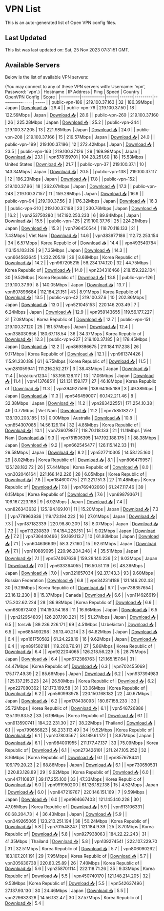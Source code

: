 # VPN List

This is an auto-generated list of Open VPN config files.

## Last Updated

This list was last updated on: Sat, 25 Nov 2023 07:31:51 GMT.

## Available Servers

Below is the list of available VPN servers:

(You may connect to any of these VPN servers with: Username: 'vpn', Password: 'vpn'.)
| Hostname | IP Address | Ping | Speed | Country | OpenVPN Config | Score |
|----------|------------|------|-------|---------|----------------| ----- |
| public-vpn-186 | 219.100.37.163 | 32 | 186.39Mbps | Japan | [Download 📥](./configs/server_0_JP.ovpn) | 29.4 |
| public-vpn-76 | 219.100.37.50 | 18 | 122.59Mbps | Japan | [Download 📥](./configs/server_1_JP.ovpn) | 28.6 |
| public-vpn-260 | 219.100.37.160 | 26 | 225.28Mbps | Japan | [Download 📥](./configs/server_2_JP.ovpn) | 25.2 |
| public-vpn-244 | 219.100.37.205 | 13 | 221.98Mbps | Japan | [Download 📥](./configs/server_3_JP.ovpn) | 24.0 |
| public-vpn-208 | 219.100.37.166 | 15 | 219.57Mbps | Japan | [Download 📥](./configs/server_4_JP.ovpn) | 24.0 |
| public-vpn-199 | 219.100.37.196 | 12 | 272.42Mbps | Japan | [Download 📥](./configs/server_5_JP.ovpn) | 23.5 |
| public-vpn-163 | 219.100.37.126 | 29 | 169.98Mbps | Japan | [Download 📥](./configs/server_6_JP.ovpn) | 23.1 |
| vpn578159701 | 104.28.251.60 | 18 | 15.53Mbps | United States | [Download 📥](./configs/server_7_US.ovpn) | 21.7 |
| public-vpn-37 | 219.100.37.1 | 10 | 143.34Mbps | Japan | [Download 📥](./configs/server_8_JP.ovpn) | 20.5 |
| public-vpn-138 | 219.100.37.117 | 12 | 196.23Mbps | Japan | [Download 📥](./configs/server_9_JP.ovpn) | 17.8 |
| public-vpn-152 | 219.100.37.96 | 18 | 262.07Mbps | Japan | [Download 📥](./configs/server_10_JP.ovpn) | 17.3 |
| public-vpn-248 | 219.100.37.157 | 11 | 159.28Mbps | Japan | [Download 📥](./configs/server_11_JP.ovpn) | 16.9 |
| public-vpn-94 | 219.100.37.56 | 9 | 176.32Mbps | Japan | [Download 📥](./configs/server_12_JP.ovpn) | 16.3 |
| public-vpn-210 | 219.100.37.198 | 23 | 230.76Mbps | Japan | [Download 📥](./configs/server_13_JP.ovpn) | 16.2 |
| vpn253750280 | 147.192.253.233 | 6 | 89.94Mbps | Japan | [Download 📥](./configs/server_14_JP.ovpn) | 15.5 |
| public-vpn-125 | 219.100.37.76 | 25 | 224.21Mbps | Japan | [Download 📥](./configs/server_15_JP.ovpn) | 15.3 |
| vpn796450544 | 118.70.118.133 | 21 | 7.43Mbps | Viet Nam | [Download 📥](./configs/server_16_VN.ovpn) | 14.6 |
| vpn383977186 | 112.72.253.154 | 34 | 6.57Mbps | Korea Republic of | [Download 📥](./configs/server_17_KR.ovpn) | 14.4 |
| vpn493540784 | 113.154.103.128 | 9 | 7.35Mbps | Japan | [Download 📥](./configs/server_18_JP.ovpn) | 14.3 |
| vpn664582645 | 1.232.205.19 | 29 | 8.68Mbps | Korea Republic of | [Download 📥](./configs/server_19_KR.ovpn) | 14.2 |
| vpn967205215 | 58.234.174.120 | 32 | 44.75Mbps | Korea Republic of | [Download 📥](./configs/server_20_KR.ovpn) | 14.0 |
| vpn234316466 | 218.159.222.104 | 30 | 9.52Mbps | Korea Republic of | [Download 📥](./configs/server_21_KR.ovpn) | 13.8 |
| public-vpn-126 | 219.100.37.99 | 8 | 140.05Mbps | Japan | [Download 📥](./configs/server_22_JP.ovpn) | 13.7 |
| vpn607896684 | 112.184.21.151 | 43 | 8.91Mbps | Korea Republic of | [Download 📥](./configs/server_23_KR.ovpn) | 13.5 |
| public-vpn-42 | 219.100.37.6 | 10 | 202.86Mbps | Japan | [Download 📥](./configs/server_24_JP.ovpn) | 13.0 |
| vpn521045153 | 220.146.203.49 | 7 | 6.24Mbps | Japan | [Download 📥](./configs/server_25_JP.ovpn) | 12.9 |
| vpn959143655 | 119.56.177.227 | 31 | 7.08Mbps | Korea Republic of | [Download 📥](./configs/server_26_KR.ovpn) | 12.7 |
| public-vpn-151 | 219.100.37.120 | 25 | 151.57Mbps | Japan | [Download 📥](./configs/server_27_JP.ovpn) | 12.4 |
| vpn338030856 | 180.67.118.54 | 36 | 34.37Mbps | Korea Republic of | [Download 📥](./configs/server_28_KR.ovpn) | 12.3 |
| public-vpn-227 | 219.100.37.185 | 8 | 178.45Mbps | Japan | [Download 📥](./configs/server_29_JP.ovpn) | 12.2 |
| vpn869386675 | 211.184.117.238 | 26 | 9.17Mbps | Korea Republic of | [Download 📥](./configs/server_30_KR.ovpn) | 12.1 |
| vpn961374426 | 115.91.230.188 | 61 | 6.75Mbps | Korea Republic of | [Download 📥](./configs/server_31_KR.ovpn) | 11.5 |
| vpn281059941 | 111.216.252.217 | 3 | 38.43Mbps | Japan | [Download 📥](./configs/server_32_JP.ovpn) | 11.4 |
| kozakura1234 | 153.166.128.117 | 13 | 17.06Mbps | Japan | [Download 📥](./configs/server_33_JP.ovpn) | 11.4 |
| vpn413768511 | 121.131.159.177 | 27 | 46.18Mbps | Korea Republic of | [Download 📥](./configs/server_34_KR.ovpn) | 11.3 |
| vpn394927596 | 138.64.165.189 | 3 | 49.38Mbps | Japan | [Download 📥](./configs/server_35_JP.ovpn) | 11.3 |
| vpn546459007 | 60.142.211.46 | 8 | 32.38Mbps | Japan | [Download 📥](./configs/server_36_JP.ovpn) | 11.2 |
| vpn263422551 | 171.254.10.38 | 49 | 0.77Mbps | Viet Nam | [Download 📥](./configs/server_37_VN.ovpn) | 11.2 |
| vpn758518277 | 138.130.203.185 | 13 | 0.00Mbps | Australia | [Download 📥](./configs/server_38_AU.ovpn) | 10.8 |
| vpn854307085 | 14.56.129.114 | 32 | 4.85Mbps | Korea Republic of | [Download 📥](./configs/server_39_KR.ovpn) | 10.1 |
| vpn736079817 | 118.70.118.133 | 21 | 11.11Mbps | Viet Nam | [Download 📥](./configs/server_40_VN.ovpn) | 9.3 |
| vpn751506395 | 147.192.188.175 | 1 | 88.38Mbps | Japan | [Download 📥](./configs/server_41_JP.ovpn) | 9.2 |
| vpn662545477 | 126.115.142.33 | 11 | 29.58Mbps | Japan | [Download 📥](./configs/server_42_JP.ovpn) | 8.2 |
| vpn527710305 | 14.58.125.160 | 29 | 8.02Mbps | Korea Republic of | [Download 📥](./configs/server_43_KR.ovpn) | 8.1 |
| vpn806479957 | 125.128.182.72 | 26 | 57.44Mbps | Korea Republic of | [Download 📥](./configs/server_44_KR.ovpn) | 8.0 |
| vpn302046164 | 221.168.142.226 | 28 | 6.05Mbps | Korea Republic of | [Download 📥](./configs/server_45_KR.ovpn) | 7.8 |
| vpn184600775 | 211.221.151.3 | 27 | 11.48Mbps | Korea Republic of | [Download 📥](./configs/server_46_KR.ovpn) | 7.8 |
| vpn769402060 | 61.247.117.46 | 39 | 6.15Mbps | Korea Republic of | [Download 📥](./configs/server_47_KR.ovpn) | 7.6 |
| vpn698793671 | 106.167.223.188 | 9 | 6.92Mbps | Japan | [Download 📥](./configs/server_48_JP.ovpn) | 7.4 |
| vpn826343632 | 125.194.169.101 | 11 | 15.20Mbps | Japan | [Download 📥](./configs/server_49_JP.ovpn) | 7.3 |
| vpn778963836 | 119.173.194.222 | 16 | 27.01Mbps | Japan | [Download 📥](./configs/server_50_JP.ovpn) | 7.3 |
| vpn187182339 | 220.98.80.209 | 18 | 8.07Mbps | Japan | [Download 📥](./configs/server_51_JP.ovpn) | 7.3 |
| vpn113230839 | 114.154.226.151 | 14 | 9.02Mbps | Japan | [Download 📥](./configs/server_52_JP.ovpn) | 7.2 |
| vpn736440466 | 59.169.113.7 | 10 | 61.93Mbps | Japan | [Download 📥](./configs/server_53_JP.ovpn) | 7.1 |
| vpn604636639 | 58.3.27.160 | 15 | 92.61Mbps | Japan | [Download 📥](./configs/server_54_JP.ovpn) | 7.1 |
| vpn110889095 | 220.96.204.248 | 4 | 35.51Mbps | Japan | [Download 📥](./configs/server_55_JP.ovpn) | 7.1 |
| vpn574067639 | 159.28.140.236 | 2 | 9.03Mbps | Japan | [Download 📥](./configs/server_56_JP.ovpn) | 7.0 |
| vpn633364055 | 116.50.51.119 | 6 | 48.36Mbps | Japan | [Download 📥](./configs/server_57_JP.ovpn) | 7.0 |
| vpn321657034 | 92.37.143.3 | 93 | 9.60Mbps | Russian Federation | [Download 📥](./configs/server_58_RU.ovpn) | 6.8 |
| vpn342314189 | 121.146.202.43 | 30 | 9.29Mbps | Korea Republic of | [Download 📥](./configs/server_59_KR.ovpn) | 6.7 |
| vpn738357654 | 23.16.12.230 | 8 | 15.37Mbps | Canada | [Download 📥](./configs/server_60_CA.ovpn) | 6.6 |
| vpn114926619 | 175.202.62.224 | 28 | 86.98Mbps | Korea Republic of | [Download 📥](./configs/server_61_KR.ovpn) | 6.6 |
| vpn680872403 | 114.150.54.168 | 11 | 16.66Mbps | Japan | [Download 📥](./configs/server_62_JP.ovpn) | 6.5 |
| vpn212954809 | 126.207.190.221 | 15 | 51.27Mbps | Japan | [Download 📥](./configs/server_63_JP.ovpn) | 6.5 |
| torsvik | 89.236.226.171 | 69 | 4.51Mbps | Uzbekistan | [Download 📥](./configs/server_64_UZ.ovpn) | 6.5 |
| vpn685493298 | 36.13.40.214 | 3 | 64.82Mbps | Japan | [Download 📥](./configs/server_65_JP.ovpn) | 6.4 |
| vpn161750582 | 61.24.228.19 | 16 | 9.62Mbps | Japan | [Download 📥](./configs/server_66_JP.ovpn) | 6.4 |
| vpn891502181 | 119.200.76.91 | 27 | 5.86Mbps | Korea Republic of | [Download 📥](./configs/server_67_KR.ovpn) | 6.4 |
| vpn922204065 | 126.218.56.229 | 5 | 28.75Mbps | Japan | [Download 📥](./configs/server_68_JP.ovpn) | 6.4 |
| vpn672366763 | 121.165.157.64 | 31 | 44.47Mbps | Korea Republic of | [Download 📥](./configs/server_69_KR.ovpn) | 6.3 |
| vpn702455069 | 175.177.49.39 | 2 | 85.66Mbps | Japan | [Download 📥](./configs/server_70_JP.ovpn) | 6.2 |
| vpn937394983 | 125.137.215.223 | 24 | 26.50Mbps | Korea Republic of | [Download 📥](./configs/server_71_KR.ovpn) | 6.2 |
| vpn227080362 | 121.173.199.58 | 31 | 33.06Mbps | Korea Republic of | [Download 📥](./configs/server_72_KR.ovpn) | 6.2 |
| vpn560993978 | 220.150.168.182 | 22 | 40.67Mbps | Japan | [Download 📥](./configs/server_73_JP.ovpn) | 6.2 |
| vpn178438093 | 180.67.158.233 | 33 | 35.72Mbps | Korea Republic of | [Download 📥](./configs/server_74_KR.ovpn) | 6.1 |
| vpn548726886 | 125.139.83.52 | 33 | 6.19Mbps | Korea Republic of | [Download 📥](./configs/server_75_KR.ovpn) | 6.1 |
| vpn913590741 | 184.22.231.30 | 27 | 38.22Mbps | Thailand | [Download 📥](./configs/server_76_TH.ovpn) | 6.1 |
| vpn799656823 | 58.233.113.49 | 34 | 9.52Mbps | Korea Republic of | [Download 📥](./configs/server_77_KR.ovpn) | 6.1 |
| vpn107803567 | 58.189.61.172 | 1 | 8.87Mbps | Japan | [Download 📥](./configs/server_78_JP.ovpn) | 6.1 |
| vpn984001955 | 211.177.47.137 | 33 | 75.09Mbps | Korea Republic of | [Download 📥](./configs/server_79_KR.ovpn) | 6.1 |
| vpn273426101 | 211.247.105.252 | 32 | 8.16Mbps | Korea Republic of | [Download 📥](./configs/server_80_KR.ovpn) | 6.1 |
| vpn857678441 | 106.179.20.23 | 2 | 68.86Mbps | Japan | [Download 📥](./configs/server_81_JP.ovpn) | 6.1 |
| vpn730650531 | 220.83.128.89 | 29 | 9.62Mbps | Korea Republic of | [Download 📥](./configs/server_82_KR.ovpn) | 6.0 |
| vpn447110837 | 39.117.255.100 | 33 | 47.33Mbps | Korea Republic of | [Download 📥](./configs/server_83_KR.ovpn) | 6.0 |
| vpn991950200 | 61.126.182.138 | 15 | 4.52Mbps | Japan | [Download 📥](./configs/server_84_JP.ovpn) | 6.0 |
| vpn847219767 | 220.146.151.169 | 7 | 9.59Mbps | Japan | [Download 📥](./configs/server_85_JP.ovpn) | 6.0 |
| vpn964667403 | 121.145.140.228 | 30 | 47.05Mbps | Korea Republic of | [Download 📥](./configs/server_86_KR.ovpn) | 5.9 |
| vpn913106331 | 60.68.204.73 | 4 | 36.43Mbps | Japan | [Download 📥](./configs/server_87_JP.ovpn) | 5.9 |
| vpn349265065 | 123.213.251.194 | 38 | 50.24Mbps | Korea Republic of | [Download 📥](./configs/server_88_KR.ovpn) | 5.8 |
| vpn701548247 | 121.184.9.39 | 25 | 8.70Mbps | Korea Republic of | [Download 📥](./configs/server_89_KR.ovpn) | 5.8 |
| vpn927938063 | 184.22.22.243 | 31 | 41.35Mbps | Thailand | [Download 📥](./configs/server_90_TH.ovpn) | 5.8 |
| vpn139274541 | 222.107.229.70 | 31 | 32.51Mbps | Korea Republic of | [Download 📥](./configs/server_91_KR.ovpn) | 5.7 |
| vpn806090262 | 183.107.201.191 | 29 | 7.95Mbps | Korea Republic of | [Download 📥](./configs/server_92_KR.ovpn) | 5.7 |
| vpn305636738 | 220.80.25.89 | 26 | 7.40Mbps | Korea Republic of | [Download 📥](./configs/server_93_KR.ovpn) | 5.6 |
| vpn258701114 | 222.118.71.26 | 35 | 9.33Mbps | Korea Republic of | [Download 📥](./configs/server_94_KR.ovpn) | 5.5 |
| vpn450740170 | 121.148.214.205 | 32 | 9.53Mbps | Korea Republic of | [Download 📥](./configs/server_95_KR.ovpn) | 5.5 |
| vpn542637496 | 27.137.93.130 | 30 | 24.46Mbps | Japan | [Download 📥](./configs/server_96_JP.ovpn) | 5.5 |
| vpn229632328 | 14.56.132.47 | 30 | 37.57Mbps | Korea Republic of | [Download 📥](./configs/server_97_KR.ovpn) | 5.4 |
